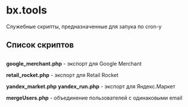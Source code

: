 # bx.tools
Служебные скрипты, предназначенные для запука по cron-у

## Список скриптов
##
**google_merchant.php** - экспорт для Google Merchant

**retail_rocket.php** - экспорт для Retail Rocket

**yandex_market.php**
**yandex_run.php** - экспорт для Ян­декс.Мар­кет

**mergeUsers.php** - объединение пользователей с одинаковыми email
